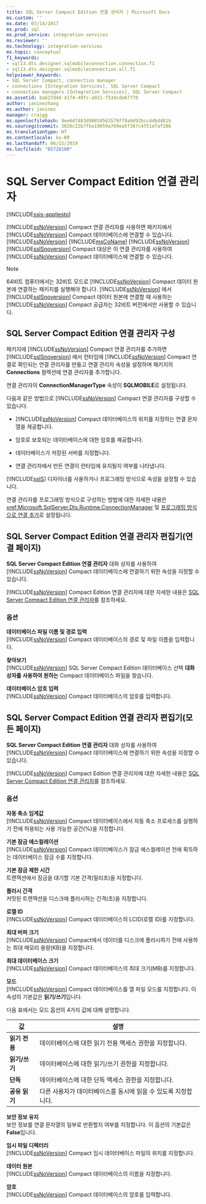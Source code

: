 ```yaml
---
title: SQL Server Compact Edition 연결 관리자 | Microsoft Docs
ms.custom: ''
ms.date: 03/14/2017
ms.prod: sql
ms.prod_service: integration-services
ms.reviewer: ''
ms.technology: integration-services
ms.topic: conceptual
f1_keywords:
- sql13.dts.designer.sqlmobileconnection.connection.f1
- sql13.dts.designer.sqlmobileconnection.all.f1
helpviewer_keywords:
- SQL Server Compact, connection manager
- connections [Integration Services], SQL Server Compact
- connection managers [Integration Services], SQL Server Compact
ms.assetid: ba627d4d-41f4-49fc-a921-f534cde67770
author: janinezhang
ms.author: janinez
manager: craigg
ms.openlocfilehash: 9ee6d7483d90858563579ff9a9d92bcc44bd481b
ms.sourcegitcommit: 3026c22b7fba19059a769ea5f367c4f51efaf286
ms.translationtype: HT
ms.contentlocale: ko-KR
ms.lasthandoff: 06/15/2019
ms.locfileid: "65728100"
---
```

# <a name="sql-server-compact-edition-connection-manager"></a>SQL Server Compact Edition 연결 관리자

[!INCLUDE[ssis-appliesto](../../includes/ssis-appliesto-ssvrpluslinux-asdb-asdw-xxx.md)]


  [!INCLUDE[ssNoVersion](../../includes/ssnoversion-md.md)] Compact 연결 관리자를 사용하면 패키지에서 [!INCLUDE[ssNoVersion](../../includes/ssnoversion-md.md)] Compact 데이터베이스에 연결할 수 있습니다. [!INCLUDE[ssNoVersion](../../includes/ssnoversion-md.md)]  [!INCLUDE[msCoName](../../includes/msconame-md.md)] [!INCLUDE[ssNoVersion](../../includes/ssnoversion-md.md)] [!INCLUDE[ssISnoversion](../../includes/ssisnoversion-md.md)] Compact 대상은 이 연결 관리자를 사용하여 [!INCLUDE[ssNoVersion](../../includes/ssnoversion-md.md)] Compact 데이터베이스에 연결할 수 있습니다.  
  
> [!NOTE]  
>  64비트 컴퓨터에서는 32비트 모드로 [!INCLUDE[ssNoVersion](../../includes/ssnoversion-md.md)] Compact 데이터 원본에 연결하는 패키지를 실행해야 합니다. [!INCLUDE[ssNoVersion](../../includes/ssnoversion-md.md)] 에서 [!INCLUDE[ssISnoversion](../../includes/ssisnoversion-md.md)] Compact 데이터 원본에 연결할 때 사용하는 [!INCLUDE[ssNoVersion](../../includes/ssnoversion-md.md)] Compact 공급자는 32비트 버전에서만 사용할 수 있습니다.  
  
## <a name="configuration-the-sql-server-compact-edition-connection-manager"></a>SQL Server Compact Edition 연결 관리자 구성  
 패키지에 [!INCLUDE[ssNoVersion](../../includes/ssnoversion-md.md)] Compact 연결 관리자를 추가하면 [!INCLUDE[ssISnoversion](../../includes/ssisnoversion-md.md)] 에서 런타임에 [!INCLUDE[ssNoVersion](../../includes/ssnoversion-md.md)] Compact 연결로 확인되는 연결 관리자를 만들고 연결 관리자 속성을 설정하며 패키지의 **Connections** 컬렉션에 연결 관리자를 추가합니다.  
  
 연결 관리자의 **ConnectionManagerType** 속성이 **SQLMOBILE**로 설정됩니다.  
  
 다음과 같은 방법으로 [!INCLUDE[ssNoVersion](../../includes/ssnoversion-md.md)] Compact 연결 관리자를 구성할 수 있습니다.  
  
-   [!INCLUDE[ssNoVersion](../../includes/ssnoversion-md.md)] Compact 데이터베이스의 위치를 지정하는 연결 문자열을 제공합니다.  
  
-   암호로 보호되는 데이터베이스에 대한 암호를 제공합니다.  
  
-   데이터베이스가 저장된 서버를 지정합니다.  
  
-   연결 관리자에서 만든 연결이 런타임에 유지될지 여부를 나타냅니다.  
  
 [!INCLUDE[ssIS](../../includes/ssis-md.md)] 디자이너를 사용하거나 프로그래밍 방식으로 속성을 설정할 수 있습니다.  
  
 연결 관리자를 프로그래밍 방식으로 구성하는 방법에 대한 자세한 내용은 <xref:Microsoft.SqlServer.Dts.Runtime.ConnectionManager> 및 [프로그래밍 방식으로 연결 추가](../../integration-services/building-packages-programmatically/adding-connections-programmatically.md)로 설정됩니다.  
  
## <a name="sql-server-compact-edition-connection-manager-editor-connection-page"></a>SQL Server Compact Edition 연결 관리자 편집기(연결 페이지)
  **SQL Server Compact Edition 연결 관리자** 대화 상자를 사용하여 [!INCLUDE[ssNoVersion](../../includes/ssnoversion-md.md)] Compact 데이터베이스에 연결하기 위한 속성을 지정할 수 있습니다.  
  
 [!INCLUDE[ssNoVersion](../../includes/ssnoversion-md.md)] Compact Edition 연결 관리자에 대한 자세한 내용은 [SQL Server Compact Edition 연결 관리자](../../integration-services/connection-manager/sql-server-compact-edition-connection-manager.md)를 참조하세요.  
  
### <a name="options"></a>옵션  
 **데이터베이스 파일 이름 및 경로 입력**  
 [!INCLUDE[ssNoVersion](../../includes/ssnoversion-md.md)] Compact 데이터베이스의 경로 및 파일 이름을 입력합니다.  
  
 **찾아보기**  
 [!INCLUDE[ssNoVersion](../../includes/ssnoversion-md.md)] SQL Server Compact Edition 데이터베이스 선택 **대화 상자를 사용하여 원하는** Compact 데이터베이스 파일을 찾습니다.  
  
 **데이터베이스 암호 입력**  
 [!INCLUDE[ssNoVersion](../../includes/ssnoversion-md.md)] Compact 데이터베이스의 암호를 입력합니다.  
  
## <a name="sql-server-compact-edition-connection-manager-editor-all-page"></a>SQL Server Compact Edition 연결 관리자 편집기(모든 페이지)
  **SQL Server Compact Edition 연결 관리자** 대화 상자를 사용하여 [!INCLUDE[ssNoVersion](../../includes/ssnoversion-md.md)] Compact 데이터베이스에 연결하기 위한 속성을 지정할 수 있습니다.  
  
 [!INCLUDE[ssNoVersion](../../includes/ssnoversion-md.md)] Compact Edition 연결 관리자에 대한 자세한 내용은 [SQL Server Compact Edition 연결 관리자](../../integration-services/connection-manager/sql-server-compact-edition-connection-manager.md)를 참조하세요.  
  
### <a name="options"></a>옵션  
 **자동 축소 임계값**  
 [!INCLUDE[ssNoVersion](../../includes/ssnoversion-md.md)] Compact 데이터베이스에서 자동 축소 프로세스를 실행하기 전에 허용되는 사용 가능한 공간(%)을 지정합니다.  
  
 **기본 잠금 에스컬레이션**  
 [!INCLUDE[ssNoVersion](../../includes/ssnoversion-md.md)] Compact 데이터베이스가 잠금 에스컬레이션 전에 획득하는 데이터베이스 잠금 수를 지정합니다.  
  
 **기본 잠금 제한 시간**  
 트랜잭션에서 잠금을 대기할 기본 간격(밀리초)을 지정합니다.  
  
 **플러시 간격**  
 커밋된 트랜잭션을 디스크에 플러시하는 간격(초)을 지정합니다.  
  
 **로캘 ID**  
 [!INCLUDE[ssNoVersion](../../includes/ssnoversion-md.md)] Compact 데이터베이스의 LCID(로캘 ID)를 지정합니다.  
  
 **최대 버퍼 크기**  
 [!INCLUDE[ssNoVersion](../../includes/ssnoversion-md.md)] Compact에서 데이터를 디스크에 플러시하기 전에 사용하는 최대 메모리 용량(KB)을 지정합니다.  
  
 **최대 데이터베이스 크기**  
 [!INCLUDE[ssNoVersion](../../includes/ssnoversion-md.md)] Compact 데이터베이스의 최대 크기(MB)를 지정합니다.  
  
 **모드**  
 [!INCLUDE[ssNoVersion](../../includes/ssnoversion-md.md)] Compact 데이터베이스를 열 파일 모드를 지정합니다. 이 속성의 기본값은 **읽기/쓰기**입니다.  
  
 다음 표에서는 모드 옵션의 4가지 값에 대해 설명합니다.  
  
|값|설명|  
|-----------|-----------------|  
|**읽기 전용**|데이터베이스에 대한 읽기 전용 액세스 권한을 지정합니다.|  
|**읽기/쓰기**|데이터베이스에 대한 읽기/쓰기 권한을 지정합니다.|  
|**단독**|데이터베이스에 대한 단독 액세스 권한을 지정합니다.|  
|**공유 읽기**|다른 사용자가 데이터베이스를 동시에 읽을 수 있도록 지정합니다.|  
  
 **보안 정보 유지**  
 보안 정보를 연결 문자열의 일부로 반환할지 여부를 지정합니다. 이 옵션의 기본값은 **False**입니다.  
  
 **임시 파일 디렉터리**  
 [!INCLUDE[ssNoVersion](../../includes/ssnoversion-md.md)] Compact 임시 데이터베이스 파일의 위치를 지정합니다.  
  
 **데이터 원본**  
 [!INCLUDE[ssNoVersion](../../includes/ssnoversion-md.md)] Compact 데이터베이스의 이름을 지정합니다.  
  
 **암호**  
 [!INCLUDE[ssNoVersion](../../includes/ssnoversion-md.md)] Compact 데이터베이스의 암호를 입력합니다.  
  
